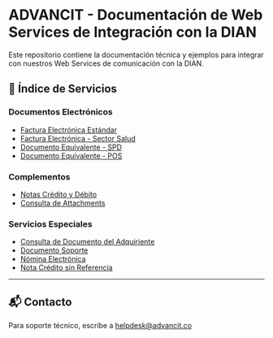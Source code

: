 # ADVANCIT - Documentación de Web Services de Integración con la DIAN

Este repositorio contiene la documentación técnica y ejemplos para integrar con nuestros Web Services de comunicación con la DIAN.

## 📌 Índice de Servicios

### Documentos Electrónicos
- [Factura Electrónica Estándar](./factura-electronica/)
- [Factura Electrónica - Sector Salud](./factura-sector-salud/)
- [Documento Equivalente - SPD](./documentos-equivalentes/SPD/)
- [Documento Equivalente - POS](./documentos-equivalentes/POS/)

### Complementos
- [Notas Crédito y Débito](./notas/)
- [Consulta de Attachments](./consulta-attachments/)

### Servicios Especiales
- [Consulta de Documento del Adquiriente](./consulta-adquiriente/)
- [Documento Soporte](./documento-soporte/)
- [Nómina Electrónica](./nomina-electronica/)
- [Nota Crédito sin Referencia](./nota-credito-sin-referencia/)

---

## 📬 Contacto

Para soporte técnico, escribe a helpdesk@advancit.co
